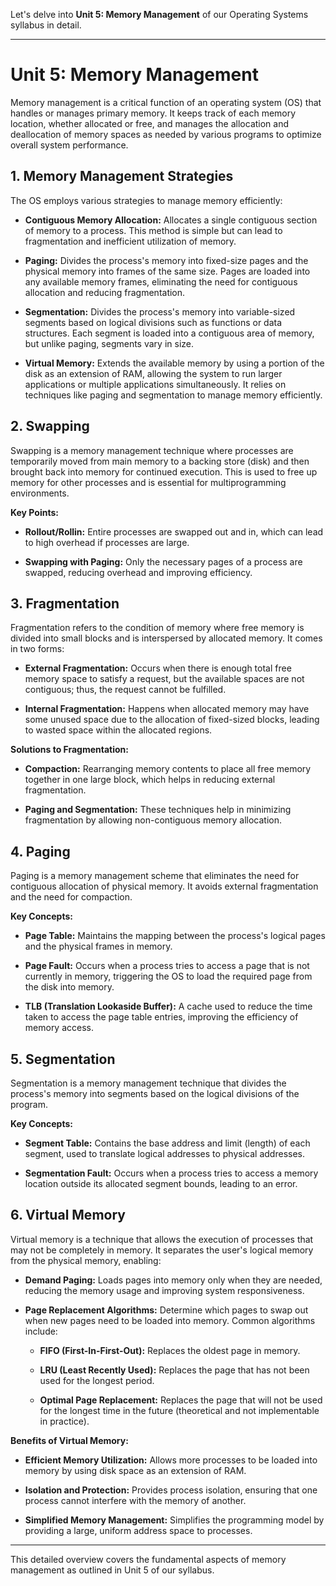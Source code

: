 Let's delve into **Unit 5: Memory Management** of our Operating Systems syllabus in detail.

---

# Unit 5: Memory Management

Memory management is a critical function of an operating system (OS) that handles or manages primary memory. It keeps track of each memory location, whether allocated or free, and manages the allocation and deallocation of memory spaces as needed by various programs to optimize overall system performance.

## 1. Memory Management Strategies

The OS employs various strategies to manage memory efficiently:

- **Contiguous Memory Allocation:** Allocates a single contiguous section of memory to a process. This method is simple but can lead to fragmentation and inefficient utilization of memory.

- **Paging:** Divides the process's memory into fixed-size pages and the physical memory into frames of the same size. Pages are loaded into any available memory frames, eliminating the need for contiguous allocation and reducing fragmentation.

- **Segmentation:** Divides the process's memory into variable-sized segments based on logical divisions such as functions or data structures. Each segment is loaded into a contiguous area of memory, but unlike paging, segments vary in size.

- **Virtual Memory:** Extends the available memory by using a portion of the disk as an extension of RAM, allowing the system to run larger applications or multiple applications simultaneously. It relies on techniques like paging and segmentation to manage memory efficiently.

## 2. Swapping

Swapping is a memory management technique where processes are temporarily moved from main memory to a backing store (disk) and then brought back into memory for continued execution. This is used to free up memory for other processes and is essential for multiprogramming environments.

**Key Points:**

- **Rollout/Rollin:** Entire processes are swapped out and in, which can lead to high overhead if processes are large.

- **Swapping with Paging:** Only the necessary pages of a process are swapped, reducing overhead and improving efficiency.

## 3. Fragmentation

Fragmentation refers to the condition of memory where free memory is divided into small blocks and is interspersed by allocated memory. It comes in two forms:

- **External Fragmentation:** Occurs when there is enough total free memory space to satisfy a request, but the available spaces are not contiguous; thus, the request cannot be fulfilled.

- **Internal Fragmentation:** Happens when allocated memory may have some unused space due to the allocation of fixed-sized blocks, leading to wasted space within the allocated regions.

**Solutions to Fragmentation:**

- **Compaction:** Rearranging memory contents to place all free memory together in one large block, which helps in reducing external fragmentation.

- **Paging and Segmentation:** These techniques help in minimizing fragmentation by allowing non-contiguous memory allocation.

## 4. Paging

Paging is a memory management scheme that eliminates the need for contiguous allocation of physical memory. It avoids external fragmentation and the need for compaction.

**Key Concepts:**

- **Page Table:** Maintains the mapping between the process's logical pages and the physical frames in memory.

- **Page Fault:** Occurs when a process tries to access a page that is not currently in memory, triggering the OS to load the required page from the disk into memory.

- **TLB (Translation Lookaside Buffer):** A cache used to reduce the time taken to access the page table entries, improving the efficiency of memory access.

## 5. Segmentation

Segmentation is a memory management technique that divides the process's memory into segments based on the logical divisions of the program.

**Key Concepts:**

- **Segment Table:** Contains the base address and limit (length) of each segment, used to translate logical addresses to physical addresses.

- **Segmentation Fault:** Occurs when a process tries to access a memory location outside its allocated segment bounds, leading to an error.

## 6. Virtual Memory

Virtual memory is a technique that allows the execution of processes that may not be completely in memory. It separates the user's logical memory from the physical memory, enabling:

- **Demand Paging:** Loads pages into memory only when they are needed, reducing the memory usage and improving system responsiveness.

- **Page Replacement Algorithms:** Determine which pages to swap out when new pages need to be loaded into memory. Common algorithms include:

  - **FIFO (First-In-First-Out):** Replaces the oldest page in memory.

  - **LRU (Least Recently Used):** Replaces the page that has not been used for the longest period.

  - **Optimal Page Replacement:** Replaces the page that will not be used for the longest time in the future (theoretical and not implementable in practice).

**Benefits of Virtual Memory:**

- **Efficient Memory Utilization:** Allows more processes to be loaded into memory by using disk space as an extension of RAM.

- **Isolation and Protection:** Provides process isolation, ensuring that one process cannot interfere with the memory of another.

- **Simplified Memory Management:** Simplifies the programming model by providing a large, uniform address space to processes.

---

This detailed overview covers the fundamental aspects of memory management as outlined in Unit 5 of our syllabus.